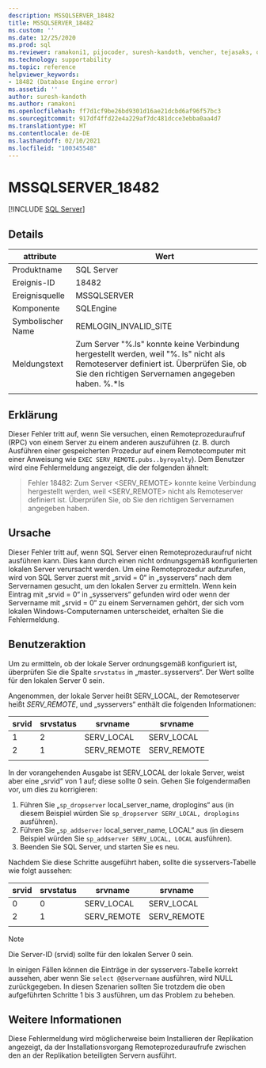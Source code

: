 ```yaml
---
description: MSSQLSERVER_18482
title: MSSQLSERVER_18482
ms.custom: ''
ms.date: 12/25/2020
ms.prod: sql
ms.reviewer: ramakoni1, pijocoder, suresh-kandoth, vencher, tejasaks, docast
ms.technology: supportability
ms.topic: reference
helpviewer_keywords:
- 18482 (Database Engine error)
ms.assetid: ''
author: suresh-kandoth
ms.author: ramakoni
ms.openlocfilehash: ff7d1cf9be26bd9301d16ae21dcbd6af96f57bc3
ms.sourcegitcommit: 917df4ffd22e4a229af7dc481dcce3ebba0aa4d7
ms.translationtype: HT
ms.contentlocale: de-DE
ms.lasthandoff: 02/10/2021
ms.locfileid: "100345548"
---
```

# <a name="mssqlserver_18482"></a>MSSQLSERVER_18482
 [!INCLUDE [SQL Server](../../includes/applies-to-version/sqlserver.md)]

## <a name="details"></a>Details

|attribute|Wert|
|---|---|
|Produktname|SQL Server|
|Ereignis-ID|18482|
|Ereignisquelle|MSSQLSERVER|
|Komponente|SQLEngine|
|Symbolischer Name|REMLOGIN_INVALID_SITE|
|Meldungstext|Zum Server "%.ls" konnte keine Verbindung hergestellt werden, weil "%. ls" nicht als Remoteserver definiert ist. Überprüfen Sie, ob Sie den richtigen Servernamen angegeben haben. %.*ls|
||

## <a name="explanation"></a>Erklärung

Dieser Fehler tritt auf, wenn Sie versuchen, einen Remoteprozeduraufruf (RPC) von einem Server zu einem anderen auszuführen (z. B. durch Ausführen einer gespeicherten Prozedur auf einem Remotecomputer mit einer Anweisung wie `EXEC SERV_REMOTE.pubs..byroyalty`). Dem Benutzer wird eine Fehlermeldung angezeigt, die der folgenden ähnelt:

> Fehler 18482: Zum Server \<SERV_REMOTE> konnte keine Verbindung hergestellt werden, weil \<SERV_REMOTE> nicht als Remoteserver definiert ist. Überprüfen Sie, ob Sie den richtigen Servernamen angegeben haben.

## <a name="cause"></a>Ursache

Dieser Fehler tritt auf, wenn SQL Server einen Remoteprozeduraufruf nicht ausführen kann. Dies kann durch einen nicht ordnungsgemäß konfigurierten lokalen Server verursacht werden. Um eine Remoteprozedur aufzurufen, wird von SQL Server zuerst mit „srvid = 0“ in „sysservers“ nach dem Servernamen gesucht, um den lokalen Server zu ermitteln. Wenn kein Eintrag mit „srvid = 0“ in „sysservers“ gefunden wird oder wenn der Servername mit „srvid = 0“ zu einem Servernamen gehört, der sich vom lokalen Windows-Computernamen unterscheidet, erhalten Sie die Fehlermeldung.

## <a name="user-action"></a>Benutzeraktion

Um zu ermitteln, ob der lokale Server ordnungsgemäß konfiguriert ist, überprüfen Sie die Spalte `srvstatus` in „master..sysservers“. Der Wert sollte für den lokalen Server 0 sein.

Angenommen, der lokale Server heißt SERV_LOCAL, der Remoteserver heißt *SERV_REMOTE*, und „sysservers“ enthält die folgenden Informationen:

|srvid|srvstatus|srvname|srvname|
|---|---|---|---|
|1|2|SERV_LOCAL|SERV_LOCAL|
|2|1|SERV_REMOTE|SERV_REMOTE|
||||

In der vorangehenden Ausgabe ist SERV_LOCAL der lokale Server, weist aber eine „srvid“ von 1 auf; diese sollte 0 sein. Gehen Sie folgendermaßen vor, um dies zu korrigieren:

1. Führen Sie „`sp_dropserver` local_server_name, droplogins“ aus (in diesem Beispiel würden Sie `sp_dropserver SERV_LOCAL, droplogins` ausführen).
1. Führen Sie „`sp_addserver` local_server_name, LOCAL“ aus (in diesem Beispiel würden Sie `sp_addserver SERV_LOCAL, LOCAL` ausführen).
1. Beenden Sie SQL Server, und starten Sie es neu.

Nachdem Sie diese Schritte ausgeführt haben, sollte die sysservers-Tabelle wie folgt aussehen:

|srvid|srvstatus|srvname|srvname|
|---|---|---|---|
|0|0|SERV_LOCAL|SERV_LOCAL|
|2|1|SERV_REMOTE|SERV_REMOTE|
||||

> [!NOTE]
> Die Server-ID (srvid) sollte für den lokalen Server 0 sein.

In einigen Fällen können die Einträge in der sysservers-Tabelle korrekt aussehen, aber wenn Sie `select @@servername` ausführen, wird NULL zurückgegeben. In diesen Szenarien sollten Sie trotzdem die oben aufgeführten Schritte 1 bis 3 ausführen, um das Problem zu beheben.

## <a name="more-information"></a>Weitere Informationen

Diese Fehlermeldung wird möglicherweise beim Installieren der Replikation angezeigt, da der Installationsvorgang Remoteprozeduraufrufe zwischen den an der Replikation beteiligten Servern ausführt.
